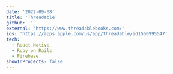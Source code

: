 ```yaml
---
date: '2022-09-08'
title: 'Threadable'
github: ''
external: 'https://www.threadablebooks.com/'
ios: 'https://apps.apple.com/us/app/threadable/id1550995547'
tech:
  - React Native
  - Ruby on Rails
  - Firebase
showInProjects: false
---
```

